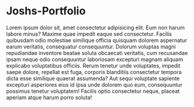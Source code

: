 <!-- # is making a h1. ## makes h2 ext -->

# Joshs-Portfolio

Lorem ipsum dolor sit, amet consectetur adipisicing elit. Eum non harum
labore minus? Maxime quae impedit eaque sed consectetur. Facilis
quibusdam odio molestiae similique officia quisquam dolorem aspernatur
earum veritatis, consequatur consequuntur. Dolorum voluptas magni
repudiandae inventore beatae soluta obcaecati veritatis, cum recusandae
ipsam neque odio consequuntur laboriosam excepturi magnam aliquam
explicabo voluptatibus officiis. Rerum tenetur unde voluptates, impedit
saepe dolore, repellat est fuga, corporis blanditiis consectetur tempora
dicta esse similique quaerat assumenda? Aut sequi voluptate sapiente
excepturi asperiores eius id ipsa unde dolorem quo eum, consequuntur
possimus tenetur voluptatem! Facilis optio consectetur neque, placeat
aperiam atque harum porro soluta!
